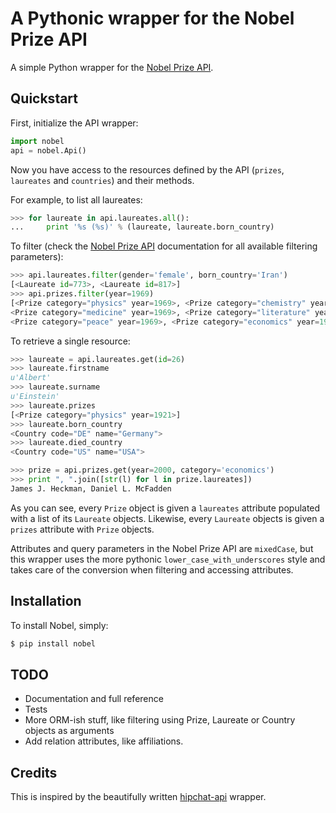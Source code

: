 # A Pythonic wrapper for the Nobel Prize API

A simple Python wrapper for the [Nobel Prize API](http://www.nobelprize.org/nobel_organizations/nobelmedia/nobelprize_org/developer/).

## Quickstart

First, initialize the API wrapper:

```python
import nobel
api = nobel.Api()
```

Now you have access to the resources defined by the API (`prizes`,
`laureates` and `countries`) and their methods.

For example, to list all laureates:

```python
>>> for laureate in api.laureates.all():
...     print '%s (%s)' % (laureate, laureate.born_country)
```

To filter (check the [Nobel Prize API](http://www.nobelprize.org/nobel_organizations/nobelmedia/nobelprize_org/developer/) documentation
for all available filtering parameters):

```python
>>> api.laureates.filter(gender='female', born_country='Iran')
[<Laureate id=773>, <Laureate id=817>]
>>> api.prizes.filter(year=1969)
[<Prize category="physics" year=1969>, <Prize category="chemistry" year=1969>,
<Prize category="medicine" year=1969>, <Prize category="literature" year=1969>,
<Prize category="peace" year=1969>, <Prize category="economics" year=1969>]
```

To retrieve a single resource:

```python
>>> laureate = api.laureates.get(id=26)
>>> laureate.firstname
u'Albert'
>>> laureate.surname
u'Einstein'
>>> laureate.prizes
[<Prize category="physics" year=1921>]
>>> laureate.born_country
<Country code="DE" name="Germany">
>>> laureate.died_country
<Country code="US" name="USA">

>>> prize = api.prizes.get(year=2000, category='economics')
>>> print ", ".join([str(l) for l in prize.laureates])
James J. Heckman, Daniel L. McFadden
```

As you can see, every `Prize` object is given a `laureates` attribute populated
with a list of its `Laureate` objects. Likewise, every `Laureate` objects is
given a `prizes` attribute with `Prize` objects.

Attributes and query parameters in the Nobel Prize API are `mixedCase`, but
this wrapper uses the more pythonic `lower_case_with_underscores` style and
takes care of the conversion when filtering and accessing attributes.

## Installation

To install Nobel, simply:

```sh
$ pip install nobel
```

## TODO

* Documentation and full reference
* Tests
* More ORM-ish stuff, like filtering using Prize, Laureate or Country objects
  as arguments
* Add relation attributes, like affiliations.

## Credits

This is inspired by the beautifully written [hipchat-api](https://github.com/dobarkod/hipchat-api) wrapper.